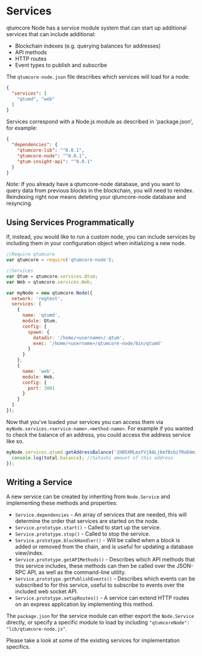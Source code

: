 # Services
qtumcore Node has a service module system that can start up additional services that can include additional:
- Blockchain indexes (e.g. querying balances for addresses)
- API methods
- HTTP routes
- Event types to publish and subscribe

The `qtumcore-node.json` file describes which services will load for a node:

```json
{
  "services": [
    "qtumd", "web"
  ]
}
```

Services correspond with a Node.js module as described in 'package.json', for example:

```json
{
  "dependencies": {
    "qtumcore-lib": "^0.0.1",
    "qtumcore-node": "^0.0.1",
    "qtum-insight-api": "^0.0.1"
  }
}
```

_Note:_ If you already have a qtumcore-node database, and you want to query data from previous blocks in the blockchain, you will need to reindex. Reindexing right now means deleting your qtumcore-node database and resyncing.

## Using Services Programmatically
If, instead, you would like to run a custom node, you can include services by including them in your configuration object when initializing a new node.

```js
//Require qtumcore
var qtumcore = require('qtumcore-node');

//Services
var Qtum = qtumcore.services.Qtum;
var Web = qtumcore.services.Web;

var myNode = new qtumcore.Node({
  network: 'regtest',
  services: [
    {
      name: 'qtumd',
      module: Qtum,
      config: {
        spawn: {
          datadir: '/home/<username>/.qtum',
          exec: '/home/<username>/qtumcore-node/bin/qtumd'
        }
      }
    },
    {
      name: 'web',
      module: Web,
      config: {
        port: 3001
      }
    }
  ]
});
```

Now that you've loaded your services you can access them via `myNode.services.<service-name>.<method-name>`. For example if you wanted to check the balance of an address, you could access the address service like so.

```js
myNode.services.qtumd.getAddressBalance('1HB5XMLmzFVj8ALj6mfBsbifRoD4miY36v', false, function(err, total) {
  console.log(total.balance); //Satoshi amount of this address
});
```

## Writing a Service
A new service can be created by inheriting from `Node.Service` and implementing these methods and properties:
- `Service.dependencies` -  An array of services that are needed, this will determine the order that services are started on the node.
- `Service.prototype.start()` - Called to start up the service.
- `Service.prototype.stop()` - Called to stop the service.
- `Service.prototype.blockHandler()` - Will be called when a block is added or removed from the chain, and is useful for updating a database view/index.
- `Service.prototype.getAPIMethods()` - Describes which API methods that this service includes, these methods can then be called over the JSON-RPC API, as well as the command-line utility.
- `Service.prototype.getPublishEvents()` - Describes which events can be subscribed to for this service, useful to subscribe to events over the included web socket API.
- `Service.prototype.setupRoutes()` - A service can extend HTTP routes on an express application by implementing this method.

The `package.json` for the service module can either export the `Node.Service` directly, or specify a specific module to load by including `"qtumcoreNode": "lib/qtumcore-node.js"`.

Please take a look at some of the existing services for implementation specifics.

